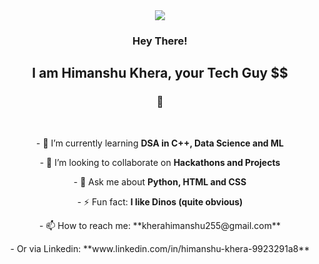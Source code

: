 <div align="center">
    <img src="https://media4.giphy.com/media/v1.Y2lkPTc5MGI3NjExeGxmaTVnd244dHoxdmI4aXBuMW53dmQ0Y3czNTRxbnIxZ2d1ZTFsMiZlcD12MV9pbnRlcm5hbF9naWZfYnlfaWQmY3Q9Zw/pJ8mmDr58CB02yHNkW/giphy.gif">
</div>

<div align="center">
    <h3>Hey There!</h3>
    <h2>I am Himanshu Khera, your Tech Guy $$</h2> 
    <h3>🔭</h3> <br>
    <p>- 🌱 I’m currently learning <b>DSA in C++, Data Science and ML</b> </p>
    <p>- 👯 I’m looking to collaborate on <b>Hackathons and Projects</b> </p>
    <p>- 💬 Ask me about <b>Python, HTML and CSS</b> </p>
    <p>- ⚡ Fun fact: <b>I like Dinos (quite obvious)</b> </p>
    <p>- 📫 How to reach me: **kherahimanshu255@gmail.com** </p>
    <p>- Or via Linkedin: **www.linkedin.com/in/himanshu-khera-9923291a8** </p>

</div>
    
<!--
**kherahimanshu255/kherahimanshu255** is a ✨ _special_ ✨ repository because its `README.md` (this file) appears on your GitHub profile.

Here are some ideas to get you started:

- 🔭 I’m currently working on ...


- 🤔 I’m looking for help with ...


- 😄 Pronouns: ...

-->
